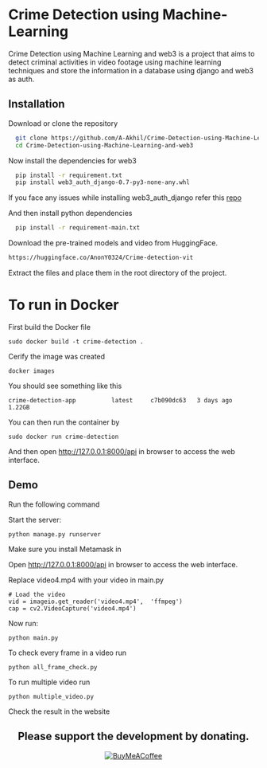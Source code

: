 
# Crime Detection using Machine-Learning
Crime Detection using Machine Learning and web3 is a project that aims to detect criminal activities in video footage using machine learning techniques and store the information in a database using django and web3 as auth.



## Installation


 Download or clone the repository
```bash
  git clone https://github.com/A-Akhil/Crime-Detection-using-Machine-Learning.git
  cd Crime-Detection-using-Machine-Learning-and-web3
```
Now install the dependencies for web3

```bash
  pip install -r requirement.txt
  pip install web3_auth_django-0.7-py3-none-any.whl
```
If you face any issues while installing web3_auth_django refer this [repo](https://github.com/ahn1305/web3-django-authentication)

And then install python dependencies

```bash
  pip install -r requirement-main.txt
```

Download the pre-trained models and video from HuggingFace.
```bash
https://huggingface.co/AnonY0324/Crime-detection-vit
```
Extract the files and place them in the root directory of the project.

# To run in Docker

First build the Docker file
```
sudo docker build -t crime-detection .
```
Cerify the image was created
```
docker images
```
You should see something like this
```
crime-detection-app          latest     c7b090dc63   3 days ago      1.22GB
```
You can then run the container by
```
sudo docker run crime-detection
```
And then open http://127.0.0.1:8000/api in browser to access the web interface.

## Demo
Run the following command

Start the server:
```
python manage.py runserver
```
Make sure you install Metamask in

Open http://127.0.0.1:8000/api in browser to access the web interface.

Replace video4.mp4 with your video in main.py
```
# Load the video
vid = imageio.get_reader('video4.mp4',  'ffmpeg')
cap = cv2.VideoCapture('video4.mp4')
```

Now run:
```
python main.py
```

To check every frame in a video run
```
python all_frame_check.py
```

To run multiple video run
```
python multiple_video.py
```

Check the result in the website


<div align="center">

## Please support the development by donating.

[![BuyMeACoffee](https://img.shields.io/badge/Buy%20Me%20a%20Coffee-ffdd00?style=for-the-badge&logo=buy-me-a-coffee&logoColor=black)](https://buymeacoffee.com/aakhil)

</div>
